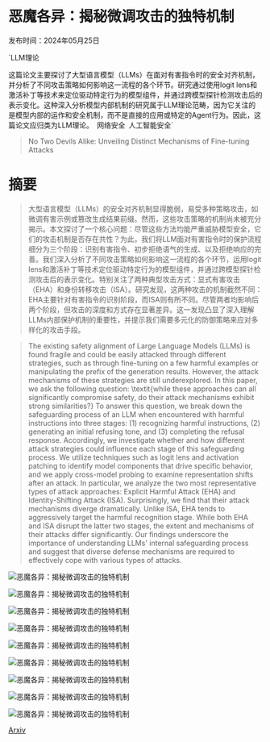 # 恶魔各异：揭秘微调攻击的独特机制

发布时间：2024年05月25日

`LLM理论

这篇论文主要探讨了大型语言模型（LLMs）在面对有害指令时的安全对齐机制，并分析了不同攻击策略如何影响这一流程的各个环节。研究通过使用logit lens和激活补丁等技术来定位驱动特定行为的模型组件，并通过跨模型探针检测攻击后的表示变化。这种深入分析模型内部机制的研究属于LLM理论范畴，因为它关注的是模型内部的运作和安全机制，而不是直接的应用或特定的Agent行为。因此，这篇论文应归类为LLM理论。` `网络安全` `人工智能安全`

> No Two Devils Alike: Unveiling Distinct Mechanisms of Fine-tuning Attacks

# 摘要

> 大型语言模型（LLMs）的安全对齐机制显得脆弱，易受多种策略攻击，如微调有害示例或篡改生成结果前缀。然而，这些攻击策略的机制尚未被充分揭示。本文探讨了一个核心问题：尽管这些方法均能严重威胁模型安全，它们的攻击机制是否存在共性？为此，我们将LLM面对有害指令时的保护流程细分为三个阶段：识别有害指令、初步拒绝语气的生成、以及拒绝响应的完善。我们深入分析了不同攻击策略如何影响这一流程的各个环节，运用logit lens和激活补丁等技术定位驱动特定行为的模型组件，并通过跨模型探针检测攻击后的表示变化。特别关注了两种典型攻击方式：显式有害攻击（EHA）和身份转移攻击（ISA）。研究发现，这两种攻击的机制截然不同：EHA主要针对有害指令的识别阶段，而ISA则有所不同。尽管两者均影响后两个阶段，但攻击的深度和方式存在显著差异。这一发现凸显了深入理解LLMs内部保护机制的重要性，并提示我们需要多元化的防御策略来应对多样化的攻击手段。

> The existing safety alignment of Large Language Models (LLMs) is found fragile and could be easily attacked through different strategies, such as through fine-tuning on a few harmful examples or manipulating the prefix of the generation results. However, the attack mechanisms of these strategies are still underexplored. In this paper, we ask the following question: \textit{while these approaches can all significantly compromise safety, do their attack mechanisms exhibit strong similarities?} To answer this question, we break down the safeguarding process of an LLM when encountered with harmful instructions into three stages: (1) recognizing harmful instructions, (2) generating an initial refusing tone, and (3) completing the refusal response. Accordingly, we investigate whether and how different attack strategies could influence each stage of this safeguarding process. We utilize techniques such as logit lens and activation patching to identify model components that drive specific behavior, and we apply cross-model probing to examine representation shifts after an attack. In particular, we analyze the two most representative types of attack approaches: Explicit Harmful Attack (EHA) and Identity-Shifting Attack (ISA). Surprisingly, we find that their attack mechanisms diverge dramatically. Unlike ISA, EHA tends to aggressively target the harmful recognition stage. While both EHA and ISA disrupt the latter two stages, the extent and mechanisms of their attacks differ significantly. Our findings underscore the importance of understanding LLMs' internal safeguarding process and suggest that diverse defense mechanisms are required to effectively cope with various types of attacks.

![恶魔各异：揭秘微调攻击的独特机制](../../../paper_images/2405.16229/x1.png)

![恶魔各异：揭秘微调攻击的独特机制](../../../paper_images/2405.16229/x2.png)

![恶魔各异：揭秘微调攻击的独特机制](../../../paper_images/2405.16229/x3.png)

![恶魔各异：揭秘微调攻击的独特机制](../../../paper_images/2405.16229/x4.png)

![恶魔各异：揭秘微调攻击的独特机制](../../../paper_images/2405.16229/x5.png)

![恶魔各异：揭秘微调攻击的独特机制](../../../paper_images/2405.16229/x6.png)

![恶魔各异：揭秘微调攻击的独特机制](../../../paper_images/2405.16229/x7.png)

![恶魔各异：揭秘微调攻击的独特机制](../../../paper_images/2405.16229/x8.png)

![恶魔各异：揭秘微调攻击的独特机制](../../../paper_images/2405.16229/x9.png)

[Arxiv](https://arxiv.org/abs/2405.16229)